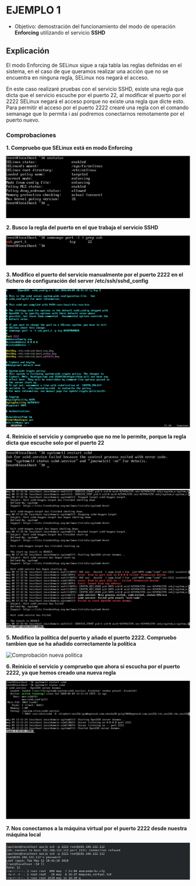 # EJEMPLO 1

- Objetivo: demostración del funcionamiento del modo de operación **Enforcing** utilizando el servicio **SSHD**

## Explicación

El modo Enforcing de SELinux sigue a raja tabla las reglas definidas en el sistema, en el caso de que queramos realizar una acción que no se encuentra en ninguna regla, SELinux nos negará el acceso. 

En este caso realizaré pruebas con el servicio SSHD, existe una regla que dicta que el servicio escuche por el puerto 22, al modificar el puerto por el 2222 SELinux negará el acceso porque no existe una regla que dicte esto. Para permitir el acceso por el puerto 2222 crearé una regla con el comando semanage que lo permita i así podremos conectarnos remotamente por el puerto nuevo.

### Comprobaciones

**1. Compruebo que SELinux está en modo Enforcing**

![Sestatus](../img/1_ejemplo/sestatus_selinuxx.png)

**2. Busco la regla del puerto en el que trabaja el servicio SSHD**

![SSHD](../img/1_ejemplo/puertossh.png)

**3. Modifico el puerto del servicio manualmente por el puerto 2222 en el fichero de configuración del server /etc/ssh/sshd_config**

![Puerto 2222](../img/1_ejemplo/puerto_2222.png)

**4. Reinicio el servicio y compruebo que no me lo permite, porque la regla dicta que escuche solo por el puerto 22**

![Fallo restart](../img/1_ejemplo/restart_sshd.png)
![Fallo journalctl](../img/1_ejemplo/journalctl_sshd.png)

**5. Modifico la política del puerto y añado el puerto 2222. Compruebo tambien que se ha añadido correctamente la política**

![Comprobación nueva politica](../img/1_ejemplo/añadir_puerto2222.png)

**6. Reinicio el servicio y compruebo que ahora si escucha por el puerto 2222, ya que hemos creado una nueva regla**

![](../img/1_ejemplo/restart_puerto2222.png)

**7. Nos conectamos a la máquina virtual por el puerto 2222 desde nuestra máquina local**

![](../img/1_ejemplo/1_connexion.png)










